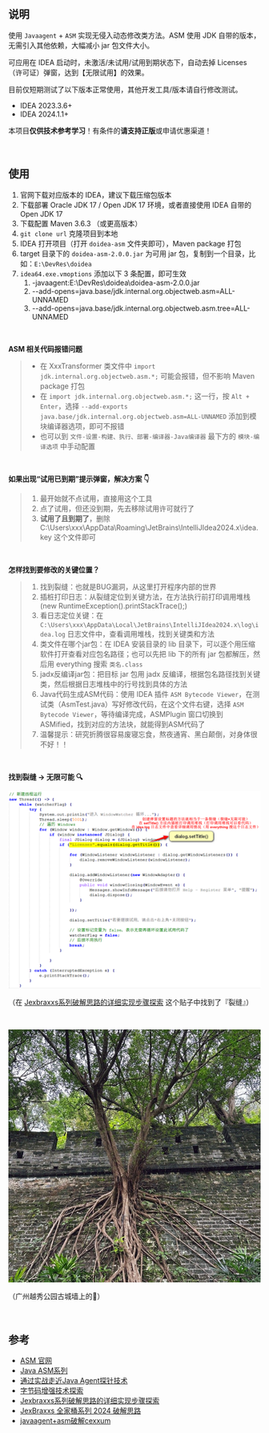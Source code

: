 ## 说明

使用 `Javaagent` + `ASM` 实现无侵入动态修改类方法。ASM 使用 JDK 自带的版本，无需引入其他依赖，大幅减小 jar 包文件大小。

可应用在 IDEA 启动时，未激活/未试用/试用到期状态下，自动去掉 Licenses（许可证）弹窗，达到【无限试用】的效果。

目前仅短期测试了以下版本正常使用，其他开发工具/版本请自行修改测试。
- IDEA 2023.3.6+
- IDEA 2024.1.1+



本项目**仅供技术参考学习**！有条件的**请支持正版**或申请优惠渠道！



<br/>

## 使用

1. 官网下载对应版本的 IDEA，建议下载压缩包版本
2. 下载部署 Oracle JDK 17 / Open JDK 17 环境，或者直接使用 IDEA 自带的 Open JDK 17
3. 下载配置 Maven 3.6.3 （或更高版本）
4. `git clone url` 克隆项目到本地
5. IDEA 打开项目（打开 `doidea-asm` 文件夹即可），Maven package 打包
6. target 目录下的 `doidea-asm-2.0.0.jar` 为可用 jar 包，复制到一个目录，比如：`E:\DevRes\doidea`
7. `idea64.exe.vmoptions` 添加以下 3 条配置，即可生效
   1. -javaagent:E:\DevRes\doidea\doidea-asm-2.0.0.jar
   2. --add-opens=java.base/jdk.internal.org.objectweb.asm=ALL-UNNAMED
   3. --add-opens=java.base/jdk.internal.org.objectweb.asm.tree=ALL-UNNAMED


<br/>

**ASM 相关代码报错问题**

> - 在 XxxTransformer 类文件中 `import jdk.internal.org.objectweb.asm.*;` 可能会报错，但不影响 Maven package 打包
> - 在 `import jdk.internal.org.objectweb.asm.*;` 这一行，按 `Alt + Enter`，选择 `--add-exports java.base/jdk.internal.org.objectweb.asm=ALL-UNNAMED` 添加到模块编译器选项，即可不报错
> - 也可以到 `文件-设置-构建、执行、部署-编译器-Java编译器` 最下方的 `模块-编译选项` 中手动配置

<br/>

**如果出现“试用已到期”提示弹窗，解决方案 👇**

> 1. 最开始就不点试用，直接用这个工具
> 2. 点了试用，但还没到期，先去移除试用许可就行了
> 3. **试用了且到期了**，删除 C:\Users\xxx\AppData\Roaming\JetBrains\IntelliJIdea2024.x\idea.key 这个文件即可


<br/>

**怎样找到要修改的关键位置？**

> 1. 找到裂缝：也就是BUG漏洞，从这里打开程序内部的世界
> 2. 插桩打印日志：从裂缝定位到关键方法，在方法执行前打印调用堆栈(new RuntimeException().printStackTrace();)
> 3. 看日志定位关键：在 `C:\Users\xxx\AppData\Local\JetBrains\IntelliJIdea2024.x\log\idea.log` 日志文件中，查看调用堆栈，找到关键类和方法
> 4. 类文件在哪个jar包：在 IDEA 安装目录的 lib 目录下，可以逐个用压缩软件打开查看对应包名路径；也可以先把 lib 下的所有 jar 包都解压，然后用 everything 搜索 `类名.class`
> 5. jadx反编译jar包：把目标 jar 包用 jadx 反编译，根据包名路径找到关键类，然后根据日志堆栈中的行号找到具体的方法
> 6. Java代码生成ASM代码：使用 IDEA 插件 `ASM Bytecode Viewer`，在测试类（AsmTest.java）写好修改代码，在这个文件右键，选择 `ASM Bytecode Viewer`，等待编译完成，ASMPlugin 窗口切换到 ASMified，找到对应的方法块，就能得到ASM代码了
> 7. 温馨提示：研究折腾很容易废寝忘食，熬夜通宵、黑白颠倒，对身体很不好！！

<br/>

**找到裂缝 -> 无限可能 🔍**

![找到破解的裂缝](src/main/resources/images/找到破解的裂缝.png)

（在 [Jexbraxxs系列破解思路的详细实现步骤探索](https://www.52pojie.cn/thread-1921814-1-1.html) 这个贴子中找到了『裂缝』）

<br/>

![墙缝-大树-裂缝-无限可能-2](src/main/resources/images/墙缝-大树-裂缝-无限可能-2.jpg)

（广州越秀公园古城墙上的🌳）



<br/>

## 参考

- [ASM 官网](https://asm.ow2.io/)
- [Java ASM系列](https://lsieun.github.io/java/asm/)
- [通过实战走近Java Agent探针技术](https://juejin.cn/post/7025410644463583239)
- [字节码增强技术探索](https://tech.meituan.com/2019/09/05/java-bytecode-enhancement.html)
- [Jexbraxxs系列破解思路的详细实现步骤探索](https://www.52pojie.cn/thread-1921814-1-1.html)
- [JexBraxxs 全家桶系列 2024 破解思路](https://www.52pojie.cn/thread-1919098-1-1.html)
- [javaagent+asm破解cexxum](https://www.cnblogs.com/alinainai/p/12188496.html)

<br/>
